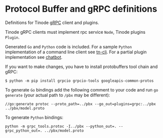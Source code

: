 # Protocol Buffer and gRPC definitions

Definitions for Tinode [gRPC](https://grpc.io/) client and plugins.

Tinode gRPC clients must implement rpc service `Node`, Tinode plugins `Plugin`.

Generated `Go` and `Python` code is included. For a sample `Python` implementation of a command line client see [tn-cli](../tn-cli/).
For a partial plugin implementation see [chatbot](../chatbot/).

If you want to make changes, you have to install protobuffers tool chain and gRPC:
```
$ python -m pip install grpcio grpcio-tools googleapis-common-protos
```

To generate `Go` bindings add the following comment to your code and run `go generate` (your actual path to `/pbx` may be different):
```
//go:generate protoc --proto_path=../pbx --go_out=plugins=grpc:../pbx ../pbx/model.proto
```

To generate `Python` bindings:
```
python -m grpc_tools.protoc -I../pbx --python_out=. --grpc_python_out=. ../pbx/model.proto
```
